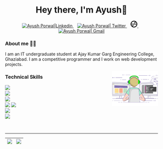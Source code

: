 <h1 align="center"> Hey there, I'm Ayush👋 </h1>
<p align="center">
<a href="https://www.linkedin.com/in/ayush-porwal-85aa86175">
  <img  alt="Ayush Porwal|Linkedin" width="22px" src="https://cdn.jsdelivr.net/npm/simple-icons@v3/icons/linkedin.svg" />
</a>
  &nbsp;&nbsp;
<a href="https://twitter.com/ayushporwal3843">
  <img  alt="Ayush Porwal| Twitter" width="22px" src="https://cdn.jsdelivr.net/npm/simple-icons@v3/icons/twitter.svg" />
</a>
  &nbsp;&nbsp;
  <a href="https://www.stopstalk.com/user/profile/porwal_ayush18">
  <img  alt="Ayush Porwal| Twitter" width="22px" src="https://github.com/stopstalk/media-resources/blob/master/stopstalk-large-black.svg" />
</a>
  &nbsp;&nbsp;
<a href="mailto:ayushporwal3843@gmail.com">
  <img  alt="Ayush Porwal| Gmail" width="22px" src="https://cdn.jsdelivr.net/npm/simple-icons@v3/icons/gmail.svg" />
</a>
</p>

### About me :raising_hand_man:

I am an IT undergraduate student at Ajay Kumar Garg Engineering College, Ghaziabad. I am a competitive programmer and I work on web development projects.

<img align="right" src="https://github.com/porwalayush/porwalayush/blob/main/coding-freak.gif" width="30%"/>

### Technical Skills

<img src="https://img.shields.io/badge/-django-black?style=flat&logo=django">  <br />
<img src="https://img.shields.io/badge/-C%20&%20C++-659ad2?style=flat&logo=c%2B%2B&logoColor=ffffff"><br /> <img src="https://img.shields.io/badge/-Python%203-black?style=flat&logo=python&logoColor=white"> <br />
<img src = "https://img.shields.io/badge/-HTML5-E34F26?style=flat&logo=html5&logoColor=white"> <img src = "https://img.shields.io/badge/-CSS3-1572B6?style=flat&logo=css3&logoColor=white"> <br />
<img src="https://img.shields.io/badge/-Bootstrap-563D7C?style=flat&logo=bootstrap&logoColor=white"> <br />
<img src="https://img.shields.io/badge/-Problem%20Solving-ffa804?style=flat">  <br />

<br/>



<hr>

|<img src="https://github-readme-stats.vercel.app/api?username=porwalayush&&show_icons=true&count_private=true"/>|<img src="https://github-readme-streak-stats.herokuapp.com/?user=porwalayush"/>|
|---|---|

